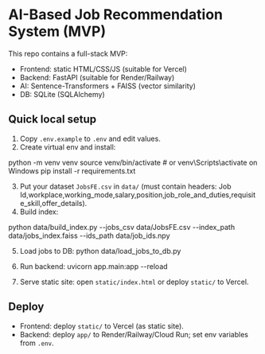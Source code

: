 # AI-Based Job Recommendation System (MVP)

This repo contains a full-stack MVP:
- Frontend: static HTML/CSS/JS (suitable for Vercel)
- Backend: FastAPI (suitable for Render/Railway)
- AI: Sentence-Transformers + FAISS (vector similarity)
- DB: SQLite (SQLAlchemy)

## Quick local setup

1. Copy `.env.example` to `.env` and edit values.
2. Create virtual env and install:

python -m venv venv
source venv/bin/activate # or venv\Scripts\activate on Windows
pip install -r requirements.txt

3. Put your dataset `JobsFE.csv` in `data/` (must contain headers: Job Id,workplace,working_mode,salary,position,job_role_and_duties,requisite_skill,offer_details).
4. Build index:

python data/build_index.py --jobs_csv data/JobsFE.csv --index_path data/jobs_index.faiss --ids_path data/job_ids.npy

5. Load jobs to DB:
python data/load_jobs_to_db.py

6. Run backend:
uvicorn app.main:app --reload

7. Serve static site: open `static/index.html` or deploy `static/` to Vercel.

## Deploy
- Frontend: deploy `static/` to Vercel (as static site).
- Backend: deploy `app/` to Render/Railway/Cloud Run; set env variables from `.env`.

    